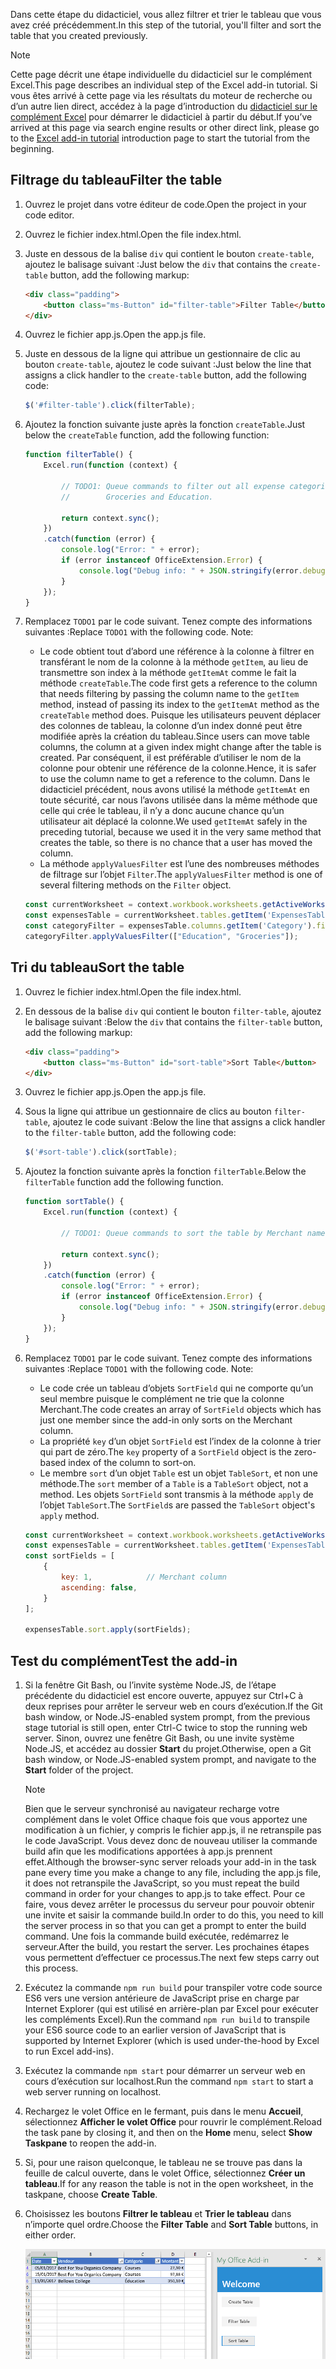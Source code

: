 <span data-ttu-id="4283e-101">Dans cette étape du didacticiel, vous allez filtrer et trier le tableau que vous avez créé précédemment.</span><span class="sxs-lookup"><span data-stu-id="4283e-101">In this step of the tutorial, you'll filter and sort the table that you created previously.</span></span>

> [!NOTE]
> <span data-ttu-id="4283e-102">Cette page décrit une étape individuelle du didacticiel sur le complément Excel.</span><span class="sxs-lookup"><span data-stu-id="4283e-102">This page describes an individual step of the Excel add-in tutorial.</span></span> <span data-ttu-id="4283e-103">Si vous êtes arrivé à cette page via les résultats du moteur de recherche ou d’un autre lien direct, accédez à la page d’introduction du [didacticiel sur le complément Excel](../tutorials/excel-tutorial.yml) pour démarrer le didacticiel à partir du début.</span><span class="sxs-lookup"><span data-stu-id="4283e-103">If you’ve arrived at this page via search engine results or other direct link, please go to the [Excel add-in tutorial](../tutorials/excel-tutorial.yml) introduction page to start the tutorial from the beginning.</span></span>

## <a name="filter-the-table"></a><span data-ttu-id="4283e-104">Filtrage du tableau</span><span class="sxs-lookup"><span data-stu-id="4283e-104">Filter the table</span></span>

1. <span data-ttu-id="4283e-105">Ouvrez le projet dans votre éditeur de code.</span><span class="sxs-lookup"><span data-stu-id="4283e-105">Open the project in your code editor.</span></span> 
2. <span data-ttu-id="4283e-106">Ouvrez le fichier index.html.</span><span class="sxs-lookup"><span data-stu-id="4283e-106">Open the file index.html.</span></span>
3. <span data-ttu-id="4283e-107">Juste en dessous de la balise `div` qui contient le bouton `create-table`, ajoutez le balisage suivant :</span><span class="sxs-lookup"><span data-stu-id="4283e-107">Just below the `div` that contains the `create-table` button, add the following markup:</span></span>

    ```html
    <div class="padding">            
        <button class="ms-Button" id="filter-table">Filter Table</button>            
    </div>
    ```

4. <span data-ttu-id="4283e-108">Ouvrez le fichier app.js.</span><span class="sxs-lookup"><span data-stu-id="4283e-108">Open the app.js file.</span></span>

5. <span data-ttu-id="4283e-109">Juste en dessous de la ligne qui attribue un gestionnaire de clic au bouton `create-table`, ajoutez le code suivant :</span><span class="sxs-lookup"><span data-stu-id="4283e-109">Just below the line that assigns a click handler to the `create-table` button, add the following code:</span></span>

    ```js
    $('#filter-table').click(filterTable);
    ```

6. <span data-ttu-id="4283e-110">Ajoutez la fonction suivante juste après la fonction `createTable`.</span><span class="sxs-lookup"><span data-stu-id="4283e-110">Just below the `createTable` function, add the following function:</span></span>

    ```js
    function filterTable() {
        Excel.run(function (context) {
            
            // TODO1: Queue commands to filter out all expense categories except 
            //        Groceries and Education.

            return context.sync();
        })
        .catch(function (error) {
            console.log("Error: " + error);
            if (error instanceof OfficeExtension.Error) {
                console.log("Debug info: " + JSON.stringify(error.debugInfo));
            }
        });
    }
    ``` 

7. <span data-ttu-id="4283e-p102">Remplacez `TODO1` par le code suivant. Tenez compte des informations suivantes :</span><span class="sxs-lookup"><span data-stu-id="4283e-p102">Replace `TODO1` with the following code. Note:</span></span>
   - <span data-ttu-id="4283e-113">Le code obtient tout d’abord une référence à la colonne à filtrer en transférant le nom de la colonne à la méthode `getItem`, au lieu de transmettre son index à la méthode `getItemAt` comme le fait la méthode `createTable`.</span><span class="sxs-lookup"><span data-stu-id="4283e-113">The code first gets a reference to the column that needs filtering by passing the column name to the `getItem` method, instead of passing its index to the `getItemAt` method as the `createTable` method does.</span></span> <span data-ttu-id="4283e-114">Puisque les utilisateurs peuvent déplacer des colonnes de tableau, la colonne d’un index donné peut être modifiée après la création du tableau.</span><span class="sxs-lookup"><span data-stu-id="4283e-114">Since users can move table columns, the column at a given index might change after the table is created.</span></span> <span data-ttu-id="4283e-115">Par conséquent, il est préférable d’utiliser le nom de la colonne pour obtenir une référence de la colonne.</span><span class="sxs-lookup"><span data-stu-id="4283e-115">Hence, it is safer to use the column name to get a reference to the column.</span></span> <span data-ttu-id="4283e-116">Dans le didacticiel précédent, nous avons utilisé la méthode `getItemAt` en toute sécurité, car nous l’avons utilisée dans la même méthode que celle qui crée le tableau, il n’y a donc aucune chance qu’un utilisateur ait déplacé la colonne.</span><span class="sxs-lookup"><span data-stu-id="4283e-116">We used `getItemAt` safely in the preceding tutorial, because we used it in the very same method that creates the table, so there is no chance that a user has moved the column.</span></span>
   - <span data-ttu-id="4283e-117">La méthode `applyValuesFilter` est l’une des nombreuses méthodes de filtrage sur l’objet `Filter`.</span><span class="sxs-lookup"><span data-stu-id="4283e-117">The `applyValuesFilter` method is one of several filtering methods on the `Filter` object.</span></span>

    ```js
    const currentWorksheet = context.workbook.worksheets.getActiveWorksheet();
    const expensesTable = currentWorksheet.tables.getItem('ExpensesTable');
    const categoryFilter = expensesTable.columns.getItem('Category').filter;
    categoryFilter.applyValuesFilter(["Education", "Groceries"]);
    ``` 

## <a name="sort-the-table"></a><span data-ttu-id="4283e-118">Tri du tableau</span><span class="sxs-lookup"><span data-stu-id="4283e-118">Sort the table</span></span>

1. <span data-ttu-id="4283e-119">Ouvrez le fichier index.html.</span><span class="sxs-lookup"><span data-stu-id="4283e-119">Open the file index.html.</span></span>
2. <span data-ttu-id="4283e-120">En dessous de la balise `div` qui contient le bouton `filter-table`, ajoutez le balisage suivant :</span><span class="sxs-lookup"><span data-stu-id="4283e-120">Below the `div` that contains the `filter-table` button, add the following markup:</span></span>

    ```html
    <div class="padding">            
        <button class="ms-Button" id="sort-table">Sort Table</button>            
    </div>
    ```

3. <span data-ttu-id="4283e-121">Ouvrez le fichier app.js.</span><span class="sxs-lookup"><span data-stu-id="4283e-121">Open the app.js file.</span></span>

4. <span data-ttu-id="4283e-122">Sous la ligne qui attribue un gestionnaire de clics au bouton `filter-table`, ajoutez le code suivant :</span><span class="sxs-lookup"><span data-stu-id="4283e-122">Below the line that assigns a click handler to the `filter-table` button, add the following code:</span></span>

    ```js
    $('#sort-table').click(sortTable);
    ```

5. <span data-ttu-id="4283e-123">Ajoutez la fonction suivante après la fonction `filterTable`.</span><span class="sxs-lookup"><span data-stu-id="4283e-123">Below the `filterTable` function add the following function.</span></span>

    ```js
    function sortTable() {
        Excel.run(function (context) {
            
            // TODO1: Queue commands to sort the table by Merchant name.

            return context.sync();
        })
        .catch(function (error) {
            console.log("Error: " + error);
            if (error instanceof OfficeExtension.Error) {
                console.log("Debug info: " + JSON.stringify(error.debugInfo));
            }
        });
    }
    ``` 

7. <span data-ttu-id="4283e-p104">Remplacez `TODO1` par le code suivant. Tenez compte des informations suivantes :</span><span class="sxs-lookup"><span data-stu-id="4283e-p104">Replace `TODO1` with the following code. Note:</span></span>
   - <span data-ttu-id="4283e-126">Le code crée un tableau d’objets `SortField` qui ne comporte qu’un seul membre puisque le complément ne trie que la colonne Merchant.</span><span class="sxs-lookup"><span data-stu-id="4283e-126">The code creates an array of `SortField` objects which has just one member since the add-in only sorts on the Merchant column.</span></span>
   - <span data-ttu-id="4283e-127">La propriété `key` d’un objet `SortField` est l’index de la colonne à trier qui part de zéro.</span><span class="sxs-lookup"><span data-stu-id="4283e-127">The `key` property of a `SortField` object is the zero-based index of the column to sort-on.</span></span>
   - <span data-ttu-id="4283e-128">Le membre `sort` d’un objet `Table` est un objet `TableSort`, et non une méthode.</span><span class="sxs-lookup"><span data-stu-id="4283e-128">The `sort` member of a `Table` is a `TableSort` object, not a method.</span></span> <span data-ttu-id="4283e-129">Les objets `SortField` sont transmis à la méthode `apply` de l’objet `TableSort`.</span><span class="sxs-lookup"><span data-stu-id="4283e-129">The `SortField`s are passed the `TableSort` object's `apply` method.</span></span>

    ```js
    const currentWorksheet = context.workbook.worksheets.getActiveWorksheet();
    const expensesTable = currentWorksheet.tables.getItem('ExpensesTable');
    const sortFields = [
        { 
            key: 1,            // Merchant column
            ascending: false,
        }
    ];

    expensesTable.sort.apply(sortFields);
    ``` 

## <a name="test-the-add-in"></a><span data-ttu-id="4283e-130">Test du complément</span><span class="sxs-lookup"><span data-stu-id="4283e-130">Test the add-in</span></span>

1. <span data-ttu-id="4283e-131">Si la fenêtre Git Bash, ou l’invite système Node.JS, de l’étape précédente du didacticiel est encore ouverte, appuyez sur Ctrl+C à deux reprises pour arrêter le serveur web en cours d’exécution.</span><span class="sxs-lookup"><span data-stu-id="4283e-131">If the Git bash window, or Node.JS-enabled system prompt, from the previous stage tutorial is still open, enter Ctrl-C twice to stop the running web server.</span></span> <span data-ttu-id="4283e-132">Sinon, ouvrez une fenêtre Git Bash, ou une invite système Node.JS, et accédez au dossier **Start** du projet.</span><span class="sxs-lookup"><span data-stu-id="4283e-132">Otherwise, open a Git bash window, or Node.JS-enabled system prompt, and navigate to the **Start** folder of the project.</span></span>

     > [!NOTE]
     > <span data-ttu-id="4283e-133">Bien que le serveur synchronisé au navigateur recharge votre complément dans le volet Office chaque fois que vous apportez une modification à un fichier, y compris le fichier app.js, il ne retranspile pas le code JavaScript. Vous devez donc de nouveau utiliser la commande build afin que les modifications apportées à app.js prennent effet.</span><span class="sxs-lookup"><span data-stu-id="4283e-133">Although the browser-sync server reloads your add-in in the task pane every time you make a change to any file, including the app.js file, it does not retranspile the JavaScript, so you must repeat the build command in order for your changes to app.js to take effect.</span></span> <span data-ttu-id="4283e-134">Pour ce faire, vous devez arrêter le processus du serveur pour pouvoir obtenir une invite et saisir la commande build.</span><span class="sxs-lookup"><span data-stu-id="4283e-134">In order to do this, you need to kill the server process in so that you can get a prompt to enter the build command.</span></span> <span data-ttu-id="4283e-135">Une fois la commande build exécutée, redémarrez le serveur.</span><span class="sxs-lookup"><span data-stu-id="4283e-135">After the build, you restart the server.</span></span> <span data-ttu-id="4283e-136">Les prochaines étapes vous permettent d’effectuer ce processus.</span><span class="sxs-lookup"><span data-stu-id="4283e-136">The next few steps carry out this process.</span></span>

1. <span data-ttu-id="4283e-137">Exécutez la commande `npm run build` pour transpiler votre code source ES6 vers une version antérieure de JavaScript prise en charge par Internet Explorer (qui est utilisé en arrière-plan par Excel pour exécuter les compléments Excel).</span><span class="sxs-lookup"><span data-stu-id="4283e-137">Run the command `npm run build` to transpile your ES6 source code to an earlier version of JavaScript that is supported by Internet Explorer (which is used under-the-hood by Excel to run Excel add-ins).</span></span>
2. <span data-ttu-id="4283e-138">Exécutez la commande `npm start` pour démarrer un serveur web en cours d’exécution sur localhost.</span><span class="sxs-lookup"><span data-stu-id="4283e-138">Run the command `npm start` to start a web server running on localhost.</span></span>
4. <span data-ttu-id="4283e-139">Rechargez le volet Office en le fermant, puis dans le menu **Accueil**, sélectionnez **Afficher le volet Office** pour rouvrir le complément.</span><span class="sxs-lookup"><span data-stu-id="4283e-139">Reload the task pane by closing it, and then on the **Home** menu, select **Show Taskpane** to reopen the add-in.</span></span>
5. <span data-ttu-id="4283e-140">Si, pour une raison quelconque, le tableau ne se trouve pas dans la feuille de calcul ouverte, dans le volet Office, sélectionnez **Créer un tableau**.</span><span class="sxs-lookup"><span data-stu-id="4283e-140">If for any reason the table is not in the open worksheet, in the taskpane, choose **Create Table**.</span></span> 
6. <span data-ttu-id="4283e-141">Choisissez les boutons **Filtrer le tableau** et **Trier le tableau** dans n’importe quel ordre.</span><span class="sxs-lookup"><span data-stu-id="4283e-141">Choose the **Filter Table** and **Sort Table** buttons, in either order.</span></span>

    ![Didacticiel Excel - Filtrer et trier un tableau](../images/excel-tutorial-filter-and-sort-table.png)
